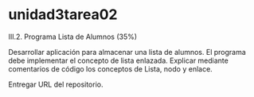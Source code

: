 # unidad3tarea02
III.2. Programa Lista de Alumnos (35%)


Desarrollar aplicación para almacenar una lista de alumnos. El programa debe implementar el concepto de lista enlazada. Explicar mediante comentarios de código los conceptos de Lista, nodo y enlace.

Entregar URL del repositorio.
